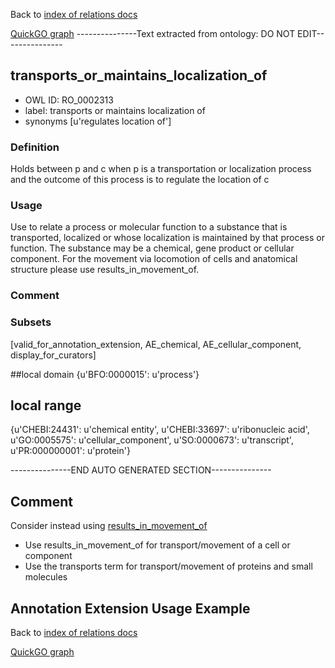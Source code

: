 Back to [index of relations docs](https://github.com/geneontology/annotation_extensions/tree/master/doc)

[QuickGO graph](www.ebi.ac.uk/QuickGO/AnnotationExtensionRelations.html)
---------------Text extracted from ontology: DO NOT EDIT---------------

## transports_or_maintains_localization_of
* OWL ID: RO_0002313
* label: transports or maintains localization of
* synonyms
[u'regulates location of']

### Definition
Holds between p and c when p is a transportation or localization process and the outcome of this process is to regulate the location of c

### Usage
Use to relate a process or molecular function to a substance that is transported, localized or whose localization is maintained by that process or function.  The substance may be a chemical, gene product or cellular component.  For the movement via locomotion of cells and anatomical structure please use results_in_movement_of.

### Comment


### Subsets
[valid_for_annotation_extension, AE_chemical, AE_cellular_component, display_for_curators]

##local domain
{u'BFO:0000015': u'process'}

## local range
{u'CHEBI:24431': u'chemical entity', u'CHEBI:33697': u'ribonucleic acid', u'GO:0005575': u'cellular_component', u'SO:0000673': u'transcript', u'PR:000000001': u'protein'}

---------------END AUTO GENERATED SECTION---------------



















Comment
-------

Consider instead using [results_in_movement_of](https://github.com/geneontology/annotation_extensions/blob/master/doc/results_in_movement_of.md)

* Use results_in_movement_of for transport/movement of a cell or component
* Use the transports term for transport/movement of proteins and small molecules 





Annotation Extension Usage Example
----------------------------------

Back to [index of relations docs](https://github.com/geneontology/annotation_extensions/tree/master/doc)

[QuickGO graph](www.ebi.ac.uk/QuickGO/AnnotationExtensionRelations.html)
